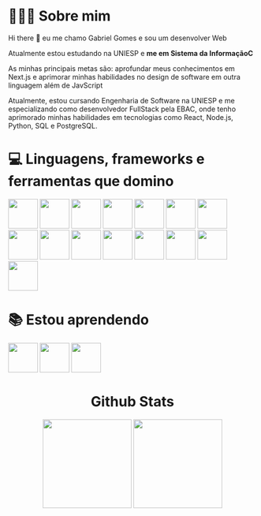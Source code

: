   <div>
    <h1> 👨🏻‍💻 Sobre mim </h1>
    <p >Hi there 👋 eu me chamo Gabriel Gomes e sou um desenvolver Web</p>
    <p>Atualmente estou estudando na UNIESP e <strong>me em Sistema da InformaçãoC</strong></p>
    <p>As minhas principais metas são: aprofundar meus conhecimentos em Next.js e aprimorar minhas habilidades no design de software em outra linguagem além de JavScript</p>
    <p>Atualmente, estou cursando Engenharia de Software na UNIESP e me especializando como desenvolvedor FullStack pela EBAC, onde tenho aprimorado minhas habilidades em tecnologias como React, Node.js, Python, SQL e PostgreSQL.</p>
  </div>
 
  <div>
      <h1> 💻 Linguagens, frameworks e ferramentas que domino </h1>
      <img src="https://cdn.jsdelivr.net/gh/devicons/devicon/icons/html5/html5-plain-wordmark.svg" width='60' height='60'/>
      <img src="https://cdn.jsdelivr.net/gh/devicons/devicon/icons/css3/css3-plain-wordmark.svg" width='60' height='60'/>
      <img src="https://cdn.jsdelivr.net/gh/devicons/devicon/icons/javascript/javascript-plain.svg" width='60' height='60'/>
      <img src="https://cdn.jsdelivr.net/gh/devicons/devicon/icons/nodejs/nodejs-original-wordmark.svg" width='60' height='60'/>
      <img src="https://cdn.jsdelivr.net/gh/devicons/devicon/icons/express/express-original.svg" width='60' height='60'/>
      <img src="https://cdn.jsdelivr.net/gh/devicons/devicon@latest/icons/python/python-original.svg" width='60' height='60'/>
      <img src="https://cdn.jsdelivr.net/gh/devicons/devicon@latest/icons/pandas/pandas-original.svg" width='60' height='60'/>
      <img src="https://cdn.jsdelivr.net/gh/devicons/devicon@latest/icons/selenium/selenium-original.svg" width='60' height='60'/>
      <img src="https://cdn.jsdelivr.net/gh/devicons/devicon/icons/react/react-original-wordmark.svg" width='60' height='60'/>
      <img src="https://cdn.jsdelivr.net/gh/devicons/devicon@latest/icons/tailwindcss/tailwindcss-original.svg" width='60' height='60'/>
      <img src="https://cdn.jsdelivr.net/gh/devicons/devicon/icons/bootstrap/bootstrap-original.svg" width='60' height='60'/>
      <img src="https://cdn.jsdelivr.net/gh/devicons/devicon/icons/mongodb/mongodb-original-wordmark.svg" width='60' height='60'/>
      <img src="https://cdn.jsdelivr.net/gh/devicons/devicon/icons/mysql/mysql-original-wordmark.svg" width='60' height='60'/>
      <img src="https://cdn.jsdelivr.net/gh/devicons/devicon@latest/icons/postgresql/postgresql-original.svg" width='60' height='60'/>
      <img src="https://cdn.jsdelivr.net/gh/devicons/devicon/icons/git/git-original.svg" width='60' height='60'/>
  </div>
  
  <div>
      <h1> 📚 Estou aprendendo </h1>
      <img src="https://cdn.jsdelivr.net/gh/devicons/devicon@latest/icons/scikitlearn/scikitlearn-original.svg" width='60' height='60'/>
      <img src="https://cdn.jsdelivr.net/gh/devicons/devicon@latest/icons/pytorch/pytorch-original.svg" width='60' height='60'/>
      <img src="https://cdn.jsdelivr.net/gh/devicons/devicon@latest/icons/docker/docker-original.svg" width='60' height='60'/>
  <div>
  <div align="center">
    <h1> Github Stats </h1>
    <img height="180em" src="https://github-readme-stats.vercel.app/api?username=gabrielfgomss&show_icons=true&theme=transparent"/>
    <img height="180em" src="https://github-readme-stats.vercel.app/api/top-langs/?username=gabrielfgomss&layout=donut&theme=transparent"/>
  </div>
